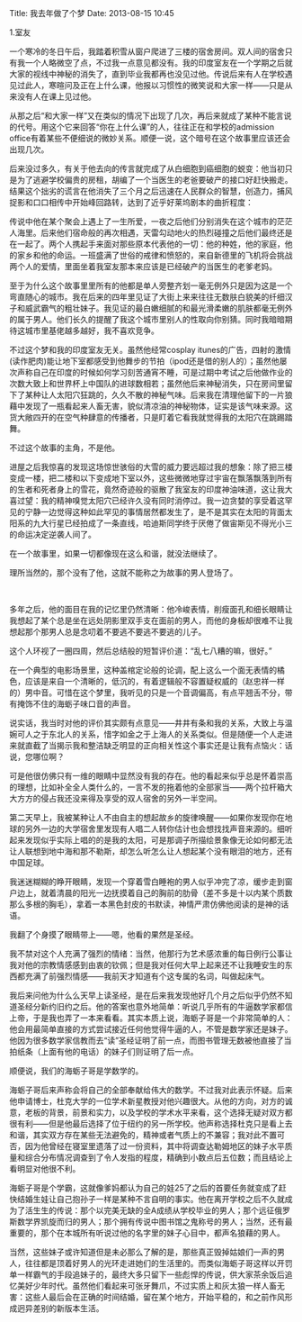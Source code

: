Title: 我去年做了个梦
Date: 2013-08-15 10:45 

1.室友

一个寒冷的冬日午后，我踏着积雪从窗户爬进了三楼的宿舍房间。双人间的宿舍只有我一个人略微空了点，不过我一点意见都没有。我的印度室友在一个学期之后就大家的视线中神秘的消失了，直到毕业我都再也没见过他。传说后来有人在学校遇见过此人，寒暄问及正在上什么课，他报以习惯性的微笑说和大家一样——只是从来没有人在课上见过他。

从那之后“和大家一样”又在类似的情况下出现了几次，再后来就成了某种不能言说的代号。用这个它来回答“你在上什么课”的人，往往正在和学校的admission office有着某些不便细说的微妙关系。顺便一说，这个暗号在这个故事里应该还会出现几次。

后来没过多久，有关于他去向的传言就完成了从白细胞到癌细胞的蜕变：他当初只是为了逃避学校偏贵的房租，胡编了一个当医生的老爸要破产的接口好赶快搬走。结果这个拙劣的谎言在他消失了三个月之后迅速在人民群众的智慧，创造力，捕风捉影和口口相传中开始峰回路转，达到了近乎好莱坞剧本的曲折程度：

传说中他在某个聚会上遇上了一生所爱，一夜之后他们分别消失在这个城市的茫茫人海里。后来他们宿命般的再次相遇，天雷勾动地火的热烈碰撞之后他们最终还是在一起了。两个人携起手来面对那些原本代表他的一切：他的种姓，他的家庭，他的家乡和他的命运。一班盛满了世俗的戒律和愤怒的，来自新德里的飞机将会挑战两个人的爱情，里面坐着我室友那本来应该是已经破产的当医生的老爹老妈。

至于为什么这个故事里里所有的他都是单人旁整齐划一毫无例外只是因为这是一个弯直随心的城市。我在后来的四年里见证了大街上来来往往无数肤白貌美的纤细汉子和威武霸气的粗壮妹子。我见证的最白嫩细腻的和最光滑柔嫩的肌肤都毫无例外的属于男人。他们长久的提醒了我这个城市里别人的性取向你别猜。同时我暗暗期待这城市里基佬越多越好，我不喜欢竞争。

不过这个梦和我的印度室友无关。虽然他经常cosplay itunes的广告，四射的激情(读作肥肉)能让地下室都感受到他舞步的节拍（ipod还是借的别人的）；虽然他屡次声称自己在印度的时候如何学习刻苦通宵不睡，可是过期中考试之后他做作业的次数大致上和世界杯上中国队的进球数相若；虽然他后来神秘消失，只在房间里留下了某种让人太阳穴狂跳的，久久不散的神秘气味。后来我在清理他留下的一片狼藉中发现了一瓶看起来人畜无害，貌似清凉油的神秘物体，证实是该气味来源。这货大敞四开的在空气种肆意的传播者，只是盯着它看我就觉得我的太阳穴在跳踢踏舞。

不过这个故事的主角，不是他。

进屋之后我惊喜的发现这场惊世骇俗的大雪的威力要远超过我的想象：除了把三楼变成一楼，把二楼和以下变成地下室以外，这些微微地穿过宇宙在飘落飘落到所有的生者和死者身上的雪花，竟然奇迹般的驱散了我室友的印度神油味道，这让我大喜过望：我的精神嗅觉太阳穴已经许久没有同时消停过。我一边贪婪的享受着这罕见的宁静一边觉得这种如此罕见的事情居然都发生了，是不是其实在太阳的背面太阳系的九大行星已经拍成了一条直线，哈迪斯同学终于厌倦了做宙斯见不得光小三的命运决定逆袭人间了。

在一个故事里，如果一切都像现在这么和谐，就没法继续了。

理所当然的，那个没有了他，这就不能称之为故事的男人登场了。

</br>

多年之后，他的面目在我的记忆里仍然清晰：他冷峻表情，削瘦面孔和细长眼睛让我想起了某个总是坐在远处阴影里双手支在面前的男人，而他的身板却很难不让我想起那个那男人总是念叨着不要逃不要逃不要逃的儿子。

这个人环视了一圈四周，然后总结般的短暂评价道：“乱七八糟的嘛，很好。”

在一个典型的电影场景里，这种盖棺定论般的论调，配上这么一个面无表情的橘色，应该是来自一个清晰的，低沉的，有着逻辑般不容置疑权威的（赵忠祥一样的）男中音。可惜在这个梦里，我听见的只是一个音调偏高，有点平翘舌不分，带有掩饰不住的海蛎子味口音的声音。

说实话，我当时对他的评价其实颇有点意见——井井有条和我的关系，大致上与温婉可人之于东北人的关系，惜字如金之于上海人的关系类似。但是随便一个人走进来就直截了当揭示我和整洁缺乏明显的正向相关性这个事实还是让我有点恼火：话说，您哪位啊？

可是他很仿佛只有一维的眼睛中显然没有我的存在。他的看起来似乎总是怀着崇高的理想，比如补全全人类什么的，一言不发的拖着他的全部家当——两个拉杆箱大大方方的侵占我还没来得及享受的双人宿舍的另外一半空间。

第二天早上，我被某种让人不由自主的想起故乡的旋律唤醒——如果你发现你在地球的另外一边的大学宿舍里发现有人唱二人转你估计也会想找找声音来源的。细听起来发现似乎实际上唱的的是我的太阳，可是那调子所描绘景象像无论如何都无法让人联想到地中海和那不勒斯，却怎么听怎么让人想起某个没有眼泪的地方，还有中国足球。

我迷迷糊糊的睁开眼睛，发现一个穿着雪白睡袍的男人似乎冲完了凉，缓步走到窗户边上，就着清晨的阳光一边抚摸着自己的胸前的肋骨（差不多是十以内某个质数那么多根的胸毛），拿着一本黑色封皮的书默读，神情严肃仿佛他阅读的是神的话语。

我翻了个身摸了眼睛带上——嗯，他看的果然是圣经。

我不禁对这个人充满了强烈的情绪：当然，他那行为艺术感浓重的每日例行公事让我对他的宗教情感感到由衷的钦佩；但是我对任何大早上起来还不让我睡安生的东西都充满了前强烈情感——我前天才知道有个这专属的名词，叫做起床气。

我后来问他为什么么天早上读圣经，是在后来我发现他好几个月之后似乎仍然不知道圣经分新约旧约之后。他的答案也意外地简单：听说几乎所有的牛逼数学家都信上帝，于是我也弄了一本来看看。其实本质上说，海蛎子哥是一个非常简单的人：他会用最简单直接的方式尝试接近任何他觉得牛逼的人，不管是数学家还是妹子。他因为很多数学家信教而去“读”圣经证明了前一点，而图书管理无数被他直接了当拍纸条（上面有他的电话）的妹子们则证明了后一点。

顺便说，我们的海蛎子哥是学数学的。

海蛎子哥后来声称会将自己的全部奉献给伟大的数学。不过我对此表示怀疑。后来他申请博士，杜克大学的一位学术新星教授对他兴趣很大。从他的方向，对方的诚意，老板的背景，前景和实力，以及学校的学术水平来看，这个选择无疑对双方都很有利——但是他最后选择了位于纽约的另一所学校。他声称选择杜克只是看上去和谐，其实双方存在某些无法避免的，精神或者气质上的不兼容；我对此不置可否，因为他曾经在寝室里遗落了过一份资料，其中将调查达勒姆地区的妹子水平质量和综合分布情况调查到了令人发指的程度，精确到小数点后五位数；而且结论上看明显对他很不利。

海蛎子哥是个学霸，这就像爹妈都认为自己的娃25了之后的首要任务就变成了赶快结婚生娃让自己抱孙子一样是某种不言自明的事实。他在离开学校之后不久就成为了活生生的传说：那个以完美无缺的全A成绩从学校毕业的男人；那个远征俄罗斯数学界凯旋而归的男人；那个拥有传说中图书馆之鬼称号的男人；当然，还有最重要的，那个在本城所有听说过他的名字里的妹子心目中，都声名狼藉的男人。

当然，这些妹子或许知道但是未必那么了解的是，那些真正毁掉姑娘们一声的男人，往往都是顶着好男人的光环走进她们的生活里的。而类似海蛎子哥这样以开罚单一样霸气的手段追妹子的，最终大多只留下一些彪悍的传说，供大家茶余饭后追忆美好少年时代。虽然他们看起来可张牙舞爪，不过实质上和灰太狼一样人畜无害：这些人最后会在正确的时间结婚，留在某个地方，开始平稳的，和之前作风形成迥异差别的新版本生活。